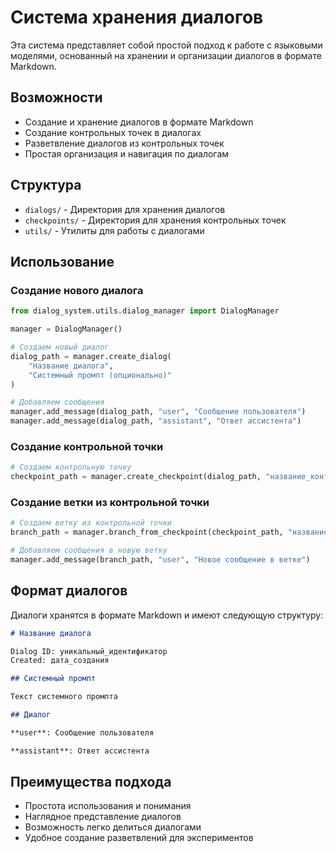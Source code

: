 # Система хранения диалогов

Эта система представляет собой простой подход к работе с языковыми моделями, основанный на хранении и организации диалогов в формате Markdown.

## Возможности

- Создание и хранение диалогов в формате Markdown
- Создание контрольных точек в диалогах
- Разветвление диалогов из контрольных точек
- Простая организация и навигация по диалогам

## Структура

- `dialogs/` - Директория для хранения диалогов
- `checkpoints/` - Директория для хранения контрольных точек
- `utils/` - Утилиты для работы с диалогами

## Использование

### Создание нового диалога

```python
from dialog_system.utils.dialog_manager import DialogManager

manager = DialogManager()

# Создаем новый диалог
dialog_path = manager.create_dialog(
    "Название диалога", 
    "Системный промпт (опционально)"
)

# Добавляем сообщения
manager.add_message(dialog_path, "user", "Сообщение пользователя")
manager.add_message(dialog_path, "assistant", "Ответ ассистента")
```

### Создание контрольной точки

```python
# Создаем контрольную точку
checkpoint_path = manager.create_checkpoint(dialog_path, "название_контрольной_точки")
```

### Создание ветки из контрольной точки

```python
# Создаем ветку из контрольной точки
branch_path = manager.branch_from_checkpoint(checkpoint_path, "название_ветки")

# Добавляем сообщения в новую ветку
manager.add_message(branch_path, "user", "Новое сообщение в ветке")
```

## Формат диалогов

Диалоги хранятся в формате Markdown и имеют следующую структуру:

```markdown
# Название диалога

Dialog ID: уникальный_идентификатор
Created: дата_создания

## Системный промпт

Текст системного промпта

## Диалог

**user**: Сообщение пользователя

**assistant**: Ответ ассистента
```

## Преимущества подхода

- Простота использования и понимания
- Наглядное представление диалогов
- Возможность легко делиться диалогами
- Удобное создание разветвлений для экспериментов

